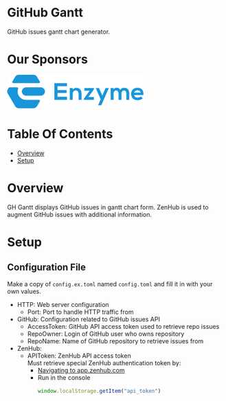 # GitHub Gantt
GitHub issues gantt chart generator.  

# Our Sponsors
<a href="https://www.enzyme.com" target="_blank">
	<img alt="Enzyme Logo" src="img/enzyme_logo_blue.svg">
</a>

# Table Of Contents
- [Overview](#overview)
- [Setup](#setup)

# Overview
GH Gantt displays GitHub issues in gantt chart form. ZenHub is used to augment 
GitHub issues with additional information.

# Setup
## Configuration File
Make a copy of `config.ex.toml` named `config.toml` and fill it in with your 
own values.  

- HTTP: Web server configuration
	- Port: Port to handle HTTP traffic from
- GitHub: Configuration related to GitHub issues API
	- AccessToken: GitHub API access token used to retrieve repo issues
	- RepoOwner: Login of GitHub user who owns repository
	- RepoName: Name of GitHub repository to retrieve issues from
- ZenHub:
	- APIToken: ZenHub API access token  
	            Must retrieve special ZenHub authentication token by:  
		- [Navigating to app.zenhub.com](https://app.zenhub.com)  
		- Run in the console  
		  ```js
		  window.localStorage.getItem("api_token")
		  ```
